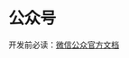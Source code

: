 # 公众号

开发前必读：[微信公众官方文档](https://developers.weixin.qq.com/doc/offiaccount/Getting_Started/Overview.html)

